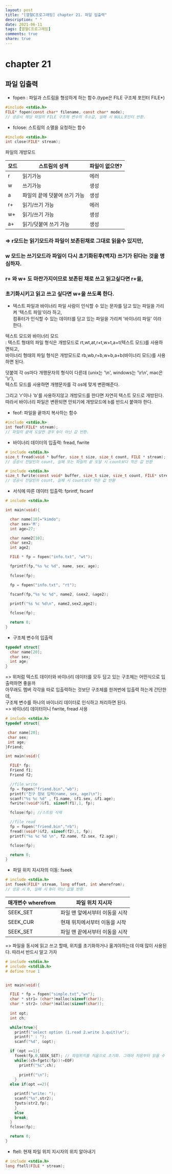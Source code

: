 ```yaml
---
layout: post
title: "[열혈C프로그래밍] chapter 21. 파일 입출력"
description: " "
date: 2021-06-11
tags: [열혈C프로그래밍]
comments: true
share: true
---
```


# chapter 21 
## 파일 입출력

* fopen : 파일과 스트림을 형성하게 하는 함수.(type은 FILE 구조체 포인터 FILE\*)

```c
#include <stdio.h>
FILE* fopen(const char* filename, const char* mode);
// 성공시 해당 파일의 FILE 구조체 변수의 주소값, 실패 시 NULL포인터 반환. 
```
* fclose: 스트림의 소멸을 요청하는 함수

```c
#include <stdio.h>
int close(FILE* stream);
```

파일의 개방모드 <br>

| 모드 | 스트림의 성격 | 파일이 없으면? |
|------|---------------|-----------------|
|  r   | 읽기가능      |   에러          |
|  w   | 쓰기가능      |   생성          |
|  a   | 파일의 끝에 덧붙여 쓰기 가능      |   생성          |
|  r+   | 읽기/쓰기 가능      |   에러          |
|  w+   | 읽기/쓰기 가능      |   생성          |
|  a+   | 읽기/덧붙여 쓰기 가능      |   생성          |

### => r모드는 읽기모드라 파일이 보존된채로 그대로 읽을수 있지만,<br>
### w 모드는 쓰기모드라 파일이 다시 초기화된후(백지) 쓰기가 된다는 것을 명심하자.<br>
### r+ 와 w+ 도 마찬가지이므로 보존된 채로 쓰고 읽고싶다면 r+을,<br>
### 초기화시키고 읽고 쓰고 싶다면 w+을 쓰도록 한다. <br>



* 텍스트 파일과 바이너리 파일
사람이 인식할 수 있는 문자를 담고 있는 파일을 가리켜 '텍스트 파일'이라 하고, <br>
컴퓨터가 인식할 수 있는 데이터를 담고 있는 파일을 가리켜 '바이너리 파일' 이라 한다. <br>


텍스트 모드와 바이너리 모드 <br>
: 텍스트 형태의 파일 형식은 개방모드로 rt,wt,at,r+t,w+t,a+t(텍스트 모드)를 사용하면되고, <br>
  바이너리 형태의 파일 형식은 개방모드로 rb,wb,r+b,w+b,a+b(바이너리 모드)를 사용하면 된다.<br>

덧붙여 각 os마다 개행문자의 형식이 다른데 (unix는 '\n', windows는 '\r\n', mac은 '\r'), <br>
텍스트 모드를 사용하면 개행문자를 각 os에 맞게 변환해준다.<br>

그리고 'r'이나 'b'를 사용하지않고 개방모드를 한다면 자연히 텍스트 모드로 개방된다.<br>
따라서 바이너리 파일은 변환되면 안되기에 개방모드에 b를 반드시 붙여야 한다.<br>


* feof: 파일을 끝까지 복사하는 함수 
```c
#include <stdio.h>
int feof(FILE* stream);
// 파일의 끝에 도달한 경우 0이 아닌 값 반환.
```

* 바이너리 데이터의 입출력: fread, fwrite
```c
# include <stdio.h>
size_t fread(void * buffer, size_t size, size_t count, FILE * stream);
// 성공시 전달인자 count, 실패 또는 파일의 끝 도달 시 count보다 작은 값 반환

# include <stdio.h>
size_t fwrite(const void* buffer, size_t size, size_t count, FILE* stream);
// 성공시 전달인자 count, 실패 시 count보다 작은 값 반환
```

* 서식에 따른 데이터 입출력: fprintf, fscanf


```c
# include <stdio.h>

int main(void){

  char name[10]="kimdo";
  char sex='M';
  int age=27;

  char name2[10];
  char sex2;
  int age2;

  FILE * fp = fopen("info.txt", "wt");

  fprintf(fp,"%s %c %d", name, sex, age);
  
  fclose(fp);

  fp = fopen("info.txt", "rt");

  fscanf(fp,"%s %c %d", name2, &sex2, &age2);
  
  printf("%s %c %d\n", name2,sex2,age2);  

  fclose(fp);

  return 0;
}
```
* 구조체 변수의 입출력
```c
typedef struct{
  char name[20];
  char sex;
  int age;
}
```
=> 위처럼 텍스트 데이터와 바이너리 데이터를 모두 담고 있는 구조체는 어떤식으로 입출력하면 좋을까<br>
아무래도 멤버 각각을 따로 입출력하는 것보단 구조체를 한꺼번에 입출력 하는게 간단한데,<br>
구조체 변수를 하나의 바이너리 데이터로 인식하고 처리하면 된다. <br>
=> 바이너리 데이터이니 fwrite, fread 사용 <br>
```c
# include <stdio.h>
typedef struct{

 char name[20];
 char sex;
 int age;
}Friend;

int main(void){

  FILE* fp;
  Friend f1;
  Friend f2;

  //file write
  fp = fopen("friend.bin","wb");
  printf("친구 정보 입력(name, sex, age)\n");
  scanf("%s %c %d" , f1.name, &f1.sex, &f1.age);
  fwrite((void*)&f1, sizeof(f1),1, fp);

  fclose(fp); //스트림 삭제

  //file read
  fp = fopen("friend.bin","rb");
  fread((void*)&f2, sizeof(f2),1, fp);
  printf("%s %c %d \n", f2.name, f2.sex, f2.age); 

  fclose(fp);

  return 0;
}
```

* 파일 위치 지시자의 이동: fseek

```c
# include <stdio.h>
int fseek(FILE* stream, long offset, int wherefrom);
// 성공 시 0, 실패 시 0이 아닌 값을 반환
```

| 매개변수 wherefrom | 파일 위치 지시자 |
|--------------------|------------------|
| SEEK\_SET | 파일 맨 앞에서부터 이동을 시작|
| SEEK\_CUR | 현재 위치에서부터 이동을 시작|
| SEEK\_SET | 파일 맨 끝에서부터 이동을 시작|

=> 파일을 동시에 읽고 쓰고 할때, 위치를 초기화하거나 옮겨야하는데 이때 많이 사용된다. 따라서 반드시 알고 가자<br>
```c
# include <stdio.h>
# include <stdlib.h>
# define true 1


int main(void){

  FILE * fp = fopen("simple.txt","w+");
  char * str1= (char*)malloc(sizeof(char)); 
  char * str2= (char*)malloc(sizeof(char)); 
   
  int opt;  
  int ch;

  while(true){
    printf("select option (1.read 2.write 3.quit)\n");
    printf(" : ");
    scanf("%d", &opt);  

  if (opt ==1){
    fseek(fp,0,SEEK_SET); // 파일위치를 처음으로 초기화. 그래야 처음부터 읽을 수 있다. 
  	while((ch=fgetc(fp))!=EOF)
      printf("%c",ch);
      
      printf("\n");
	}
  else if(opt ==2){

  	printf("write: ");
    scanf("%s",str2);
    fputs(str2,fp);
	}
	else
    break;
  }
  fclose(fp);

  return 0;
}


```
* ftell: 현재 파일 위치 지시자의 위치 알아내기
```c
# include <stdio.h>
long ftell(FILE * stream);
```

